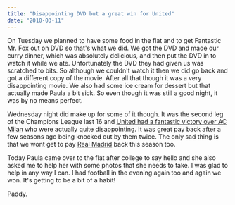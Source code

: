 ```yaml
---
title: "Disappointing DVD but a great win for United"
date: "2010-03-11"
---
```

On Tuesday we planned to have some food in the flat and to get Fantastic Mr. Fox out on DVD so that's what we did. We got the DVD and made our curry dinner, which was absolutely delicious, and then put the DVD in to watch it while we ate. Unfortunately the DVD they had given us was scratched to bits. So although we couldn't watch it then we did go back and got a different copy of the movie. After all that though it was a very disappointing movie. We also had some ice cream for dessert but that actually made Paula a bit sick. So even though it was still a good night, it was by no means perfect.

Wednesday night did make up for some of it though. It was the second leg of the Champions League last 16 and [United had a fantastic victory over AC Milan](http://www.rte.ie/sport/soccer/2010/0310/manunitedacmilan.html) who were actually quite disappointing. It was great pay back after a few seasons ago being knocked out by them twice. The only sad thing is that we wont get to pay [Real Madrid](http://www.rte.ie/sport/soccer/2010/0310/RealMadrid_Lyon.html) back this season too.

Today Paula came over to the flat after college to say hello and she also asked me to help her with some photos that she needs to take. I was glad to help in any way I can. I had football in the evening again too and again we won. It's getting to be a bit of a habit!

Paddy.